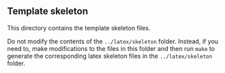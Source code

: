 ## Template skeleton

This directory contains the template skeleton files.

Do not modify the contents of the `../latex/skeleton` folder.  Instead, 
if you need to, make modifications to the files in this folder and then run
`make` to generate the corresponding latex skeleton files in the 
`../latex/skeleton` folder.